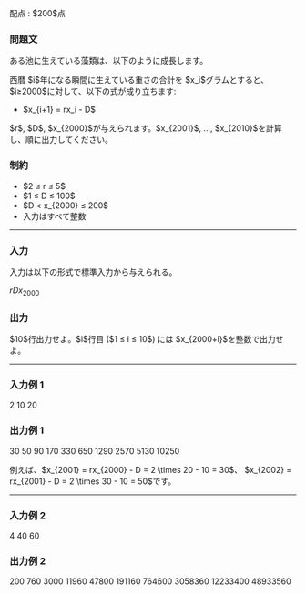 
<div>

<span>

<span>

<p>
配点 : $200$点
</p>

<div>

<section>

### **問題文**

<p>
ある池に生えている藻類は、以下のように成長します。
</p>

<p>
西暦 $i$年になる瞬間に生えている重さの合計を $x_i$グラムとすると、
$i≥2000$に対して、以下の式が成り立ちます:
</p>

<ul>

<li>
$x_{i+1} = rx_i - D$
</li>

</ul>

<p>
$r$, $D$, $x_{2000}$が与えられます。$x_{2001}$, ..., $x_{2010}$を計算し、順に出力してください。
</p>

</section>

</div>

<div>

<section>

### **制約**

<ul>

<li>
$2 ≤ r ≤ 5$
</li>

<li>
$1 ≤ D ≤ 100$
</li>

<li>
$D < x_{2000} ≤ 200$
</li>

<li>
入力はすべて整数
</li>

</ul>

</section>

</div>

---

<div>

<div>

<section>

### **入力**

<p>
入力は以下の形式で標準入力から与えられる。
</p>

<div>

$r$$D$$x_{2000}$
</div>

</section>

</div>

<div>

<section>

### **出力**

<p>
$10$行出力せよ。$i$行目 ($1 ≤ i ≤ 10$) には $x_{2000+i}$を整数で出力せよ。
</p>

</section>

</div>

</div>

---

<div>

<section>

### **入力例 1**

<div>

2 10 20

</div>

</section>

</div>

<div>

<section>

### **出力例 1**

<div>

30
50
90
170
330
650
1290
2570
5130
10250

</div>

<p>
例えば、$x_{2001} = rx_{2000} - D = 2 \times 20 - 10 = 30$、 $x_{2002} = rx_{2001} - D = 2 \times 30 - 10 = 50$です。
</p>

</section>

</div>

---

<div>

<section>

### **入力例 2**

<div>

4 40 60

</div>

</section>

</div>

<div>

<section>

### **出力例 2**

<div>

200
760
3000
11960
47800
191160
764600
3058360
12233400
48933560

</div>

</section>

</div>

</span>

</span>

</div>
